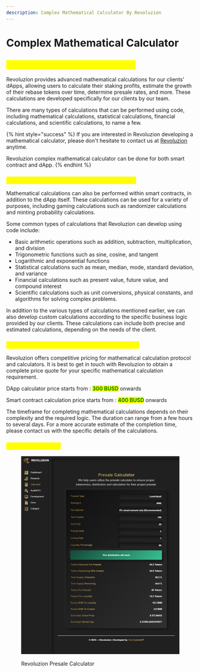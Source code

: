 ```yaml
---
description: Complex Mathematical Calculator By Revoluzion
---
```


# Complex Mathematical Calculator

## <mark style="color:yellow;">Complex Mathematical Calculator</mark>

Revoluzion provides advanced mathematical calculations for our clients' dApps, allowing users to calculate their staking profits, estimate the growth of their rebase tokens over time, determine presale rates, and more. These calculations are developed specifically for our clients by our team.

There are many types of calculations that can be performed using code, including mathematical calculations, statistical calculations, financial calculations, and scientific calculations, to name a few.

{% hint style="success" %}
If you are interested in Revoluzion developing a mathematical calculator, please don't hesitate to contact us at [Revoluzion](https://t.me/revoluziontoken) anytime.

Revoluzion complex mathematical calculator can be done for both smart contract and dApp.
{% endhint %}

### <mark style="color:yellow;">Calculation For DApps And Smart Contracts</mark>

Mathematical calculations can also be performed within smart contracts, in addition to the dApp itself. These calculations can be used for a variety of purposes, including gaming calculations such as randomizer calculations and minting probability calculations.

Some common types of calculations that Revoluzion can develop using code include:

* Basic arithmetic operations such as addition, subtraction, multiplication, and division
* Trigonometric functions such as sine, cosine, and tangent
* Logarithmic and exponential functions
* Statistical calculations such as mean, median, mode, standard deviation, and variance
* Financial calculations such as present value, future value, and compound interest
* Scientific calculations such as unit conversions, physical constants, and algorithms for solving complex problems.

In addition to the various types of calculations mentioned earlier, we can also develop custom calculations according to the specific business logic provided by our clients. These calculations can include both precise and estimated calculations, depending on the needs of the client.

### <mark style="color:yellow;">Mathematical Calculation Rate & Time Frame</mark>

Revoluzion offers competitive pricing for mathematical calculation protocol and calculators. It is best to get in touch with Revoluzion to obtain a complete price quote for your specific mathematical calculation requirement.

DApp calculator price starts from : <mark style="color:green;">**300 BUSD**</mark> onwards

Smart contract calculation price starts from : <mark style="color:green;">**400 BUSD**</mark> onwards

The timeframe for completing mathematical calculations depends on their complexity and the required logic. The duration can range from a few hours to several days. For a more accurate estimate of the completion time, please contact us with the specific details of the calculations.

### <mark style="color:yellow;">Sample Calculator</mark>

<figure><img src="../.gitbook/assets/Calculator (1).PNG" alt=""><figcaption><p>Revoluzion Presale Calculator</p></figcaption></figure>
